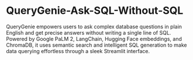 # QueryGenie-Ask-SQL-Without-SQL
QueryGenie empowers users to ask complex database questions in plain English and get precise answers without writing a single line of SQL. Powered by Google PaLM 2, LangChain, Hugging Face embeddings, and ChromaDB, it uses semantic search and intelligent SQL generation to make data querying effortless through a sleek Streamlit interface.
